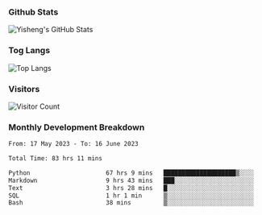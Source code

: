 ### Github Stats
![Yisheng's GitHub Stats](https://github-readme-stats-9qabuvhk1-gongyisheng.vercel.app/api?username=gongyisheng&count_private=true&show_icons=true)
### Tog Langs
![Top Langs](https://github-readme-stats-9qabuvhk1-gongyisheng.vercel.app/api/top-langs/?username=gongyisheng&layout=compact)
### Visitors
![Visitor Count](https://profile-counter.glitch.me/gongyisheng/count.svg)
### Monthly Development Breakdown
<!--START_SECTION:waka-->

```txt
From: 17 May 2023 - To: 16 June 2023

Total Time: 83 hrs 11 mins

Python                     67 hrs 9 mins   ████████████████████▒░░░░   80.73 %
Markdown                   9 hrs 43 mins   ███░░░░░░░░░░░░░░░░░░░░░░   11.69 %
Text                       3 hrs 28 mins   █░░░░░░░░░░░░░░░░░░░░░░░░   04.17 %
SQL                        1 hr 1 min      ▒░░░░░░░░░░░░░░░░░░░░░░░░   01.24 %
Bash                       38 mins         ▒░░░░░░░░░░░░░░░░░░░░░░░░   00.77 %
```

<!--END_SECTION:waka-->

